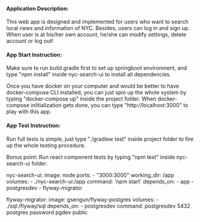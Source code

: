 <h4>Application Description:</h4>
<p>This web app is designed and implemented for users who want to search local 
news and information of NYC. Besides, users can log in and sign up. When 
user is at his/her own account, he/she can modify settings, delete account or log out!</p>
<h4>App Start Instruction:</h4>
<p>Make sure to run build.gradle first to set up springboot environment, and type
"npm install" inside nyc-search-ui to install all dependencies.</p>
<p>Once you have docker on your computer and would be better to have
docker-compose CLI installed, you can just spin up the whole system
by typing "docker-compose up" inside the project folder. When docker-compose inlitialization
gets done, you can type "http://localhost:3000" to play with this app.</p>
<h4>App Test Instruction:</h4>
<p>Run full tests is simple, just type "./gradlew test" inside project folder 
to fire up the whole testing procedure.</p>
<p>Bonus point: Run react component tests by typing "npm test" inside nyc-search-ui folder.</p>

nyc-search-ui:
     image: node
     ports:
      - "3000:3000"
     working_dir: /app
     volumes:
      - ./nyc-search-ui:/app
     command: 'npm start'
     depends_on:
       - app
       - postgresdev
       - flyway-migrator
       
flyway-migrator:
      image: gsengun/flyway-postgres
      volumes:
        - ./sql:/flyway/sql
      depends_on:
        - postgresdev
      command: postgresdev 5432 postgres password pgdev public